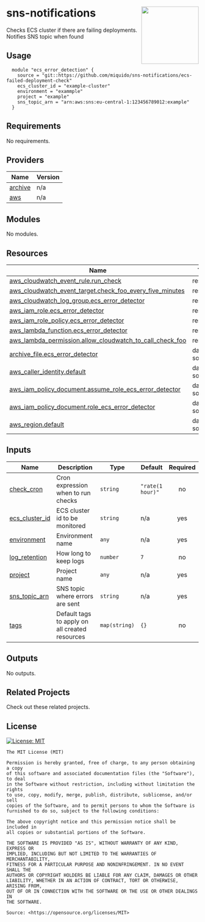 <!-- markdownlint-disable -->
# sns-notifications <a href="https://miquido.com"><img align="right" src="https://cdn.miquido.dev/miquido-logo.png" width="150" /></a>

<!-- markdownlint-restore -->

<!--




  ** DO NOT EDIT THIS FILE
  **
  ** This file was automatically generated by the `miquido/build-harness`.
  ** 1) Make all changes to `README.yaml`
  ** 2) Run `make init` (you only need to do this once)
  ** 3) Run`make readme` to rebuild this file.
  **
  **





-->

Checks ECS cluster if there are failing deployments. Notifies SNS topic when found






## Usage


```hcl
  module "ecs_error_detection" {
    source = "git::https://github.com/miquido/sns-notifications/ecs-failed-deployment-check"
    ecs_cluster_id = "example-cluster"
    environment = "exammple"
    project = "example"
    sns_topic_arn = "arn:aws:sns:eu-central-1:123456789012:example"
  }
```






<!-- markdownlint-disable -->
## Requirements

No requirements.

## Providers

| Name | Version |
|------|---------|
| <a name="provider_archive"></a> [archive](#provider\_archive) | n/a |
| <a name="provider_aws"></a> [aws](#provider\_aws) | n/a |

## Modules

No modules.

## Resources

| Name | Type |
|------|------|
| [aws_cloudwatch_event_rule.run_check](https://registry.terraform.io/providers/hashicorp/aws/latest/docs/resources/cloudwatch_event_rule) | resource |
| [aws_cloudwatch_event_target.check_foo_every_five_minutes](https://registry.terraform.io/providers/hashicorp/aws/latest/docs/resources/cloudwatch_event_target) | resource |
| [aws_cloudwatch_log_group.ecs_error_detector](https://registry.terraform.io/providers/hashicorp/aws/latest/docs/resources/cloudwatch_log_group) | resource |
| [aws_iam_role.ecs_error_detector](https://registry.terraform.io/providers/hashicorp/aws/latest/docs/resources/iam_role) | resource |
| [aws_iam_role_policy.ecs_error_detector](https://registry.terraform.io/providers/hashicorp/aws/latest/docs/resources/iam_role_policy) | resource |
| [aws_lambda_function.ecs_error_detector](https://registry.terraform.io/providers/hashicorp/aws/latest/docs/resources/lambda_function) | resource |
| [aws_lambda_permission.allow_cloudwatch_to_call_check_foo](https://registry.terraform.io/providers/hashicorp/aws/latest/docs/resources/lambda_permission) | resource |
| [archive_file.ecs_error_detector](https://registry.terraform.io/providers/hashicorp/archive/latest/docs/data-sources/file) | data source |
| [aws_caller_identity.default](https://registry.terraform.io/providers/hashicorp/aws/latest/docs/data-sources/caller_identity) | data source |
| [aws_iam_policy_document.assume_role_ecs_error_detector](https://registry.terraform.io/providers/hashicorp/aws/latest/docs/data-sources/iam_policy_document) | data source |
| [aws_iam_policy_document.role_ecs_error_detector](https://registry.terraform.io/providers/hashicorp/aws/latest/docs/data-sources/iam_policy_document) | data source |
| [aws_region.default](https://registry.terraform.io/providers/hashicorp/aws/latest/docs/data-sources/region) | data source |

## Inputs

| Name | Description | Type | Default | Required |
|------|-------------|------|---------|:--------:|
| <a name="input_check_cron"></a> [check\_cron](#input\_check\_cron) | Cron expression when to run checks | `string` | `"rate(1 hour)"` | no |
| <a name="input_ecs_cluster_id"></a> [ecs\_cluster\_id](#input\_ecs\_cluster\_id) | ECS cluster id to be monitored | `string` | n/a | yes |
| <a name="input_environment"></a> [environment](#input\_environment) | Environment name | `any` | n/a | yes |
| <a name="input_log_retention"></a> [log\_retention](#input\_log\_retention) | How long to keep logs | `number` | `7` | no |
| <a name="input_project"></a> [project](#input\_project) | Project name | `any` | n/a | yes |
| <a name="input_sns_topic_arn"></a> [sns\_topic\_arn](#input\_sns\_topic\_arn) | SNS topic where errors are sent | `string` | n/a | yes |
| <a name="input_tags"></a> [tags](#input\_tags) | Default tags to apply on all created resources | `map(string)` | `{}` | no |

## Outputs

No outputs.
<!-- markdownlint-restore -->


## Related Projects

Check out these related projects.



## License

<a href="https://opensource.org/licenses/MIT"><img src="https://img.shields.io/badge/License-MIT-yellow.svg?style=for-the-badge" alt="License: MIT"></a>

```text
The MIT License (MIT)

Permission is hereby granted, free of charge, to any person obtaining a copy
of this software and associated documentation files (the "Software"), to deal
in the Software without restriction, including without limitation the rights
to use, copy, modify, merge, publish, distribute, sublicense, and/or sell
copies of the Software, and to permit persons to whom the Software is
furnished to do so, subject to the following conditions:

The above copyright notice and this permission notice shall be included in
all copies or substantial portions of the Software.

THE SOFTWARE IS PROVIDED "AS IS", WITHOUT WARRANTY OF ANY KIND, EXPRESS OR
IMPLIED, INCLUDING BUT NOT LIMITED TO THE WARRANTIES OF MERCHANTABILITY,
FITNESS FOR A PARTICULAR PURPOSE AND NONINFRINGEMENT. IN NO EVENT SHALL THE
AUTHORS OR COPYRIGHT HOLDERS BE LIABLE FOR ANY CLAIM, DAMAGES OR OTHER
LIABILITY, WHETHER IN AN ACTION OF CONTRACT, TORT OR OTHERWISE, ARISING FROM,
OUT OF OR IN CONNECTION WITH THE SOFTWARE OR THE USE OR OTHER DEALINGS IN
THE SOFTWARE.

Source: <https://opensource.org/licenses/MIT>
```
